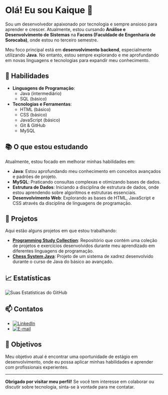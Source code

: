 # Olá! Eu sou Kaique 👋

Sou um desenvolvedor apaixonado por tecnologia e sempre ansioso para aprender e crescer. Atualmente, estou cursando **Análise e Desenvolvimento de Sistemas** na **Facens (Faculdade de Engenharia de Sorocaba)**, onde estou no terceiro semestre. 

Meu foco principal está em **desenvolvimento backend**, especialmente utilizando **Java**. No entanto, estou sempre explorando e me aprofundando em novas linguagens e tecnologias para expandir meu conhecimento.

## 🚀 Habilidades

- **Linguagens de Programação**:
  - Java (intermediário)
  - SQL (básico)
- **Tecnologias e Ferramentas**:
  - HTML (básico)
  - CSS (básico)
  - JavaScript (básico)
  - Git & GitHub
  - MySQL

## 📚 O que estou estudando

Atualmente, estou focado em melhorar minhas habilidades em:

- **Java**: Estou aprofundando meu conhecimento em conceitos avançados e padrões de projeto.
- **MySQL**: Praticando consultas complexas e otimizando bases de dados.
- **Estrutura de Dados**: Iniciando a disciplina de estrutura de dados, onde estou aprendendo sobre algoritmos e estruturas essenciais.
- **Desenvolvimento Web**: Explorando as bases de HTML, JavaScript e CSS através da disciplina de linguagens de programação.

## 💼 Projetos

Aqui estão alguns projetos em que estou trabalhando:

- [**Programming Study Collection**](https://github.com/Kaique-GM/programming-study-collection): Repositório que contém uma coleção de projetos e exercícios desenvolvidos durante meu aprendizado em diferentes linguagens de programação.
- [**Chess System Java**](https://github.com/Kaique-GM/Chess-system-java): Projeto de um sistema de xadrez desenvolvido durante o curso de Java do básico ao avançado.

## 📈 Estatísticas

![Suas Estatísticas do GitHub](https://github-readme-stats.vercel.app/api?username=Kaique-GM&show_icons=true&theme=dracula)

## 📫 Contatos

- [![LinkedIn](https://img.shields.io/badge/LinkedIn-blue?style=for-the-badge&logo=linkedin&logoColor=white)](https://www.linkedin.com/in/Kaique-GM)
- [![E-mail](https://img.shields.io/badge/Email-EA4335?style=for-the-badge&logo=gmail&logoColor=white)](mailto:seu-email@gmail.com)

## 🎯 Objetivos

Meu objetivo atual é encontrar uma oportunidade de estágio em desenvolvimento, onde eu possa aplicar minhas habilidades e aprender com profissionais experientes.

---

**Obrigado por visitar meu perfil!** Se você tem interesse em colaborar ou discutir sobre tecnologia, sinta-se à vontade para me contatar.

